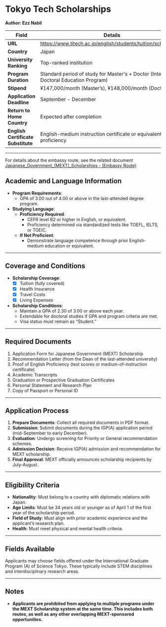 # Tokyo Tech Scholarships

**Author: Ezz Nabil**

| **Field**                  | **Details**                                                             |
|----------------------------|-------------------------------------------------------------------------|
| **URL**                    | https://www.titech.ac.jp/english/students/tuition/scholarships         |
| **Country**                | Japan                                                                  |
| **University Ranking**     | Top-ranked institution                                                    |
| **Program Duration**       | Standard period of study for Master's + Doctor (Integrated Doctoral Education Program) |
| **Stipend**                | ¥147,000/month (Master’s), ¥148,000/month (Doctoral)                  |
| **Application Deadline**   | September -  December                                                    |
| **Return to Home Country** | Expected after completion                                                  |
| **English Certificate Substitute** | English-medium instruction certificate or equivalent proof of proficiency |

---

For details about the embassy route, see the related document [Japanese_Government_(MEXT)_Scholarships - (Embassy Route)](../programs/Japanese_Government_%28MEXT%29_Scholarships%20-%20%28Embassy%20Route%29.md)

## Academic and Language Information

- **Program Requirements**:
  - GPA of 3.00 out of 4.00 or above in the last-attended degree program.
- **Studying Language**:
  - **Proficiency Required**:
    - CEFR level B2 or higher in English, or equivalent.
    - Proficiency determined via standardized tests like TOEFL, IELTS, or TOEIC.
  - **If Not Proficient**:
    - Demonstrate language competence through prior English-medium education or equivalent.

---

## Coverage and Conditions

- **Scholarship Coverage**:
  - [x] Tuition (fully covered)
  - [x] Health Insurance
  - [x] Travel Costs
  - [x] Living Expenses
- **Scholarship Conditions**:
  - Maintain a GPA of 2.30 of 3.00 or above each year.
  - Extendable for doctoral studies if GPA and program criteria are met.
  - Visa status must remain as “Student.”

---

## Required Documents

1. Application Form for Japanese Government (MEXT) Scholarship
2. Recommendation Letter (from the Dean of the last-attended university)
3. Proof of English Proficiency (test scores or medium-of-instruction certificate)
4. Academic Transcripts
5. Graduation or Prospective Graduation Certificates
6. Personal Statement and Research Plan
7. Copy of Passport or Personal ID

---

## Application Process

1. **Prepare Documents**: Collect all required documents in PDF format.
2. **Submission**: Submit documents during the IGP(A) application period (mid-September to early December).
3. **Evaluation**: Undergo screening for Priority or General recommendation schemes.
4. **Admission Decision**: Receive IGP(A) admission and recommendation for MEXT scholarship.
5. **Final Approval**: MEXT officially announces scholarship recipients by July-August.

---

## Eligibility Criteria

- **Nationality**: Must belong to a country with diplomatic relations with Japan.
- **Age Limits**: Must be 34 years old or younger as of April 1 of the first year of the scholarship period.
- **Field of Study**: Must align with prior academic experience and the applicant’s research plan.
- **Health**: Must meet physical and mental health criteria.

---

## Fields Available

Applicants may choose fields offered under the International Graduate Program (A) of Science Tokyo. These typically include STEM disciplines and interdisciplinary research areas.

---

## Notes

- **Applicants are prohibited from applying to multiple programs under the MEXT Scholarship system at the same time. This includes both routes, as well as any other overlapping MEXT-sponsored opportunities.**

